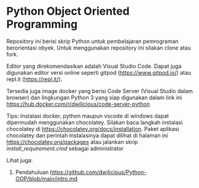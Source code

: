 # Python Object Oriented Programming

Repository ini berisi skrip Python untuk pembelajaran pemrograman berorientasi obyek.
Untuk menggunakan repository ini silakan clone atau fork.


Editor yang direkomendasikan adalah Visual Studio Code. Dapat juga digunakan editor versi online seperti gitpod (https://www.gitpod.io/)  atau repl.it (https://repl.it/).

Tersedia juga image docker yang berisi Code Server (Visual Studio dalam browser) dan lingkungan Python 3 yang siap digunakan dalam link ini
https://hub.docker.com/r/dwilicious/code-server-python

Tips:
Instalasi docker, python maupun vscode di windows dapat dipermudah menggunakan chocolatey. Silakan baca langkah instalasi chocolatey di https://chocolatey.org/docs/installation.
Paket aplikasi chocolatey dan perintah instalasinya dapat dilihat di halaman ini https://chocolatey.org/packages atau jalankan skrip *install_requirement.cmd* sebagai administrator

Lihat juga:
1. Pendahuluan https://github.com/dwilicious/Python-OOP/blob/main/intro.md

